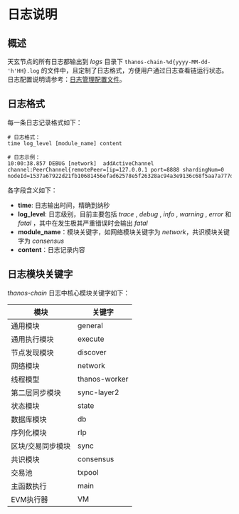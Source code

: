 # 日志说明

## 概述 <a href="#id3.1.5-ri-zhi-shuo-ming-yi-gai-shu" id="id3.1.5-ri-zhi-shuo-ming-yi-gai-shu"></a>

天玄节点的所有日志都输出到 *logs* 目录下
 `thanos-chain-%d{yyyy-MM-dd-'h'HH}.log` 的文件中，且定制了日志格式，方便用户通过日志查看链运行状态。日志配置说明请参考：[日志管理配置文件](configuration.md#日志管理配置文件-chain-logbackxml)。

## 日志格式 <a href="#id3.1.5-ri-zhi-shuo-ming-er-ri-zhi-ge-shi" id="id3.1.5-ri-zhi-shuo-ming-er-ri-zhi-ge-shi"></a>

每一条日志记录格式如下：

```
# 日志格式：
time log_level [module_name] content
 
# 日志示例：
10:00:38.857 DEBUG [network]  addActiveChannel channel:PeerChannel{remotePeer=[ip=127.0.0.1 port=8888 shardingNum=0 nodeId=1537a67922d21fb10681456efad62578e5f26328ac94a3e9136c68f5aa7a777d1537a67922d21fb10681456efad62578e5f26328ac94a3e9136c68f5aa7a777d]}
```

各字段含义如下：

* **time**: 日志输出时间，精确到纳秒
* **log_level**: 日志级别，目前主要包括 *trace* , *debug* , *info* , *warning* , *error* 和 *fatal* ，其中在发生极其严重错误时会输出 *fatal*
* **module_name**：模块关键字，如网络模块关键字为 *network*，共识模块关键字为 *consensus*
* **content**：日志记录内容

## 日志模块关键字 <a href="#id3.1.5-ri-zhi-shuo-ming-san-ri-zhi-mo-kuai-guan-jian-zi" id="id3.1.5-ri-zhi-shuo-ming-san-ri-zhi-mo-kuai-guan-jian-zi"></a>

*thanos-chain* 日志中核心模块关键字如下：

| 模块        | 关键字           |
| --------- | ------------- |
| 通用模块      | general       |
| 通用执行模块    | execute       |
| 节点发现模块    | discover      |
| 网络模块      | network       |
| 线程模型      | thanos-worker |
| 第二层同步模块   | sync-layer2   |
| 状态模块      | state         |
| 数据库模块     | db            |
| 序列化模块     | rlp           |
| 区块/交易同步模块 | sync          |
| 共识模块      | consensus     |
| 交易池       | txpool        |
| 主函数执行     | main          |
| EVM执行器    | VM            |

